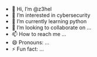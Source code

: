 - 👋 Hi, I’m @z3hel
- 👀 I’m interested in cybersecurity
- 🌱 I’m currently learning python
- 💞️ I’m looking to collaborate on ...
- 📫 How to reach me ...
- 😄 Pronouns: ...
- ⚡ Fun fact: ...

<!---
z3hel/z3hel is a ✨ special ✨ repository because its `README.md` (this file) appears on your GitHub profile.
You can click the Preview link to take a look at your changes.
--->
